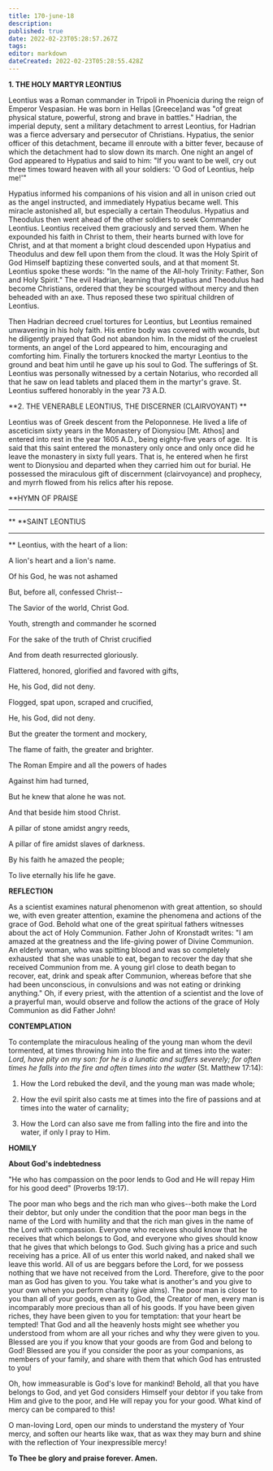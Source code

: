 ```yaml
---
title: 170-june-18
description: 
published: true
date: 2022-02-23T05:28:57.267Z
tags: 
editor: markdown
dateCreated: 2022-02-23T05:28:55.428Z
---
```



**1. THE HOLY MARTYR LEONTIUS**

Leontius was a Roman commander in Tripoli in Phoenicia during the reign of Emperor Vespasian. He was born in Hellas [Greece]and was "of great physical stature, powerful, strong and brave in battles." Hadrian, the imperial deputy, sent a military detachment to arrest Leontius, for Hadrian was a fierce adversary and persecutor of Christians. Hypatius, the senior officer of this detachment, became ill enroute with a bitter fever, because of which the detachment had to slow down its march. One night an angel of God appeared to Hypatius and said to him: "If you want to be well, cry out three times toward heaven with all your soldiers: 'O God of Leontius, help me!'"

Hypatius informed his companions of his vision and all in unison cried out as the angel instructed, and immediately Hypatius became well. This miracle astonished all, but especially a certain Theodulus. Hypatius and Theodulus then went ahead of the other soldiers to seek Commander Leontius. Leontius received them graciously and served them. When he expounded his faith in Christ to them, their hearts burned with love for Christ, and at that moment a bright cloud descended upon Hypatius and Theodulus and dew fell upon them from the cloud. It was the Holy Spirit of God Himself baptizing these converted souls, and at that moment St. Leontius spoke these words: "In the name of the All-holy Trinity: Father, Son and Holy Spirit." The evil Hadrian, learning that Hypatius and Theodulus had become Christians, ordered that they be scourged without mercy and then beheaded with an axe. Thus reposed these two spiritual children of Leontius.

Then Hadrian decreed cruel tortures for Leontius, but Leontius remained unwavering in his holy faith. His entire body was covered with wounds, but he diligently prayed that God not abandon him. In the midst of the cruelest torments, an angel of the Lord appeared to him, encouraging and comforting him. Finally the torturers knocked the martyr Leontius to the ground and beat him until he gave up his soul to God. The sufferings of St. Leontius was personally witnessed by a certain Notarius, who recorded all that he saw on lead tablets and placed them in the martyr's grave. St. Leontius suffered honorably in the year 73 A.D.

**2. THE VENERABLE LEONTIUS, THE DISCERNER (CLAIRVOYANT)
**

Leontius was of Greek descent from the Peloponnese. He lived a life of asceticism sixty years in the Monastery of Dionysiou [Mt. Athos] and entered into rest in the year 1605 A.D., being eighty-five years of age.  It is said that this saint entered the monastery only once and only once did he leave the monastery in sixty full years. That is, he entered when he first went to Dionysiou and departed when they carried him out for burial. He possessed the miraculous gift of discernment (clairvoyance) and prophecy, and myrrh flowed from his relics after his repose.


**HYMN OF PRAISE
**** 
**
**SAINT LEONTIUS
**** 
**
Leontius, with the heart of a lion:
 

A lion's heart and a lion's name.
 

Of his God, he was not ashamed
 

But, before all, confessed Christ--
 

The Savior of the world, Christ God.
 

Youth, strength and commander he scorned
 

For the sake of the truth of Christ crucified
 

And from death resurrected gloriously.
 

Flattered, honored, glorified and favored with gifts,
 

He, his God, did not deny.
 

Flogged, spat upon, scraped and crucified,
 

He, his God, did not deny.
 

But the greater the torment and mockery,
 

The flame of faith, the greater and brighter.
 

The Roman Empire and all the powers of hades
 

Against him had turned,
 

But he knew that alone he was not.
 

And that beside him stood Christ.
 

A pillar of stone amidst angry reeds,
 

A pillar of fire amidst slaves of darkness.
 

By his faith he amazed the people;
 

To live eternally his life he gave.
 

**REFLECTION**

As a scientist examines natural phenomenon with great attention, so should we, with even greater attention, examine the phenomena and actions of the grace of God. Behold what one of the great spiritual fathers witnesses about the act of Holy Communion. Father John of Kronstadt writes: "I am amazed at the greatness and the life-giving power of Divine Communion. An elderly woman, who was spitting blood and was so completely exhausted  that she was unable to eat, began to recover the day that she received Communion from me. A young girl close to death began to recover, eat, drink and speak after Communion, whereas before that she had been unconscious, in convulsions and was not eating or drinking anything." Oh, if every priest, with the attention of a scientist and the love of a prayerful man, would observe and follow the actions of the grace of Holy Communion as did Father John!


**CONTEMPLATION**


To contemplate the miraculous healing of the young man whom the devil tormented, at times throwing him into the fire and at times into the water: *Lord, have pity on my son: for he is a lunatic and suffers severely; for often times he falls into the fire and often times into the water* (St. Matthew 17:14):

1.  How the Lord rebuked the devil, and the young man was made whole;

1.  How the evil spirit also casts me at times into the fire of passions and at times into the water of carnality; 


1.  How the Lord can also save me from falling into the fire and into the water, if only I pray to Him.


**HOMILY**


**About God's indebtedness**

"He who has compassion on the poor lends to God and He will repay Him for his good deed" (Proverbs 19:17).

The poor man who begs and the rich man who gives--both make the Lord their debtor, but only under the condition that the poor man begs in the name of the Lord with humility and that the rich man gives in the name of the Lord with compassion. Everyone who receives should know that he receives that which belongs to God, and everyone who gives should know that he gives that which belongs to God. Such giving has a price and such receiving has a price. All of us enter this world naked, and naked shall we leave this world. All of us are beggars before the Lord, for we possess nothing that we have not received from the Lord. Therefore, give to the poor man as God has given to you. You take what is another's and you give to your own when you perform charity (give alms). The poor man is closer to you than all of your goods, even as to God, the Creator of men, every man is incomparably more precious than all of his goods. If you have been given riches, they have been given to you for temptation: that your heart be tempted! That God and all the heavenly hosts might see whether you understood from whom are all your riches and why they were given to you. Blessed are you if you know that your goods are from God and belong to God! Blessed are you if you consider the poor as your companions, as members of your family, and share with them that which God has entrusted to you!

Oh, how immeasurable is God's love for mankind! Behold, all that you have belongs to God, and yet God considers Himself your debtor if you take from Him and give to the poor, and He will repay you for your good. What kind of mercy can be compared to this!

O man-loving Lord, open our minds to understand the mystery of Your mercy, and soften our hearts like wax, that as wax they may burn and shine with the reflection of Your inexpressible mercy!

**To Thee be glory and praise forever. Amen.**
